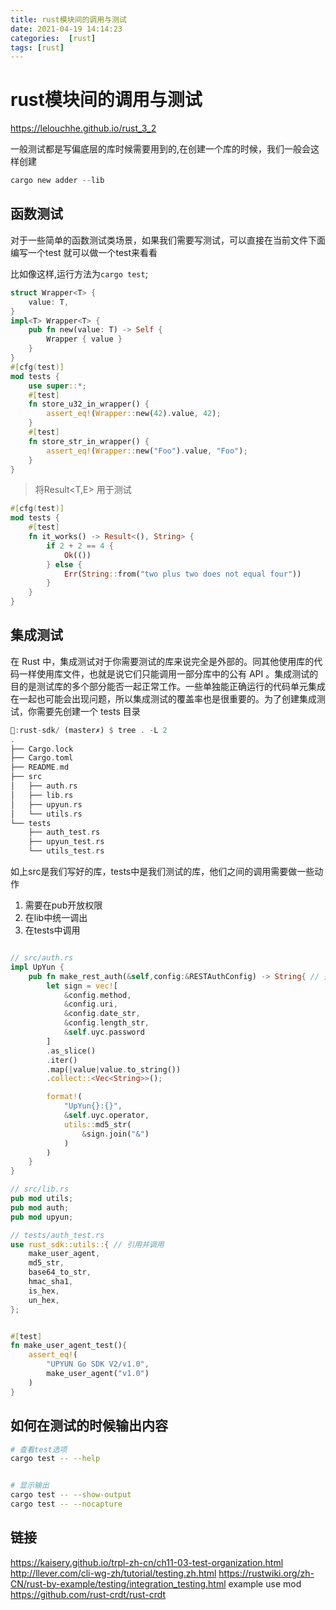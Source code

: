 ```yaml
---
title: rust模块间的调用与测试
date: 2021-04-19 14:14:23
categories:  [rust]
tags: [rust]
---
```



<!--more-->

# rust模块间的调用与测试


https://lelouchhe.github.io/rust_3_2

一般测试都是写偏底层的库时候需要用到的,在创建一个库的时候，我们一般会这样创建
```rust
cargo new adder --lib
```

## 函数测试
对于一些简单的函数测试类场景，如果我们需要写测试，可以直接在当前文件下面编写一个test 就可以做一个test来看看

比如像这样,运行方法为`cargo test`;
```rust
struct Wrapper<T> {
    value: T,
}
impl<T> Wrapper<T> {
    pub fn new(value: T) -> Self {
        Wrapper { value }
    }
}
#[cfg(test)]
mod tests {
    use super::*;
    #[test]
    fn store_u32_in_wrapper() {
        assert_eq!(Wrapper::new(42).value, 42);
    }
    #[test]
    fn store_str_in_wrapper() {
        assert_eq!(Wrapper::new("Foo").value, "Foo");
    }
}
```

> 将Result<T,E> 用于测试

```rust
#[cfg(test)]
mod tests {
    #[test]
    fn it_works() -> Result<(), String> {
        if 2 + 2 == 4 {
            Ok(())
        } else {
            Err(String::from("two plus two does not equal four"))
        }
    }
}
```

## 集成测试
在 Rust 中，集成测试对于你需要测试的库来说完全是外部的。同其他使用库的代码一样使用库文件，也就是说它们只能调用一部分库中的公有 API 。集成测试的目的是测试库的多个部分能否一起正常工作。一些单独能正确运行的代码单元集成在一起也可能会出现问题，所以集成测试的覆盖率也是很重要的。为了创建集成测试，你需要先创建一个 tests 目录

```rust
🏃:rust-sdk/ (master✗) $ tree . -L 2
.
├── Cargo.lock
├── Cargo.toml
├── README.md
├── src
│   ├── auth.rs
│   ├── lib.rs
│   ├── upyun.rs
│   └── utils.rs
└── tests
    ├── auth_test.rs
    ├── upyun_test.rs
    └── utils_test.rs
```
如上src是我们写好的库，tests中是我们测试的库，他们之间的调用需要做一些动作
1. 需要在pub开放权限
2. 在lib中统一调出
3. 在tests中调用

```rust

// src/auth.rs
impl UpYun {
    pub fn make_rest_auth(&self,config:&RESTAuthConfig) -> String{ // 开放权限
        let sign = vec![
            &config.method,
            &config.uri,
            &config.date_str,
            &config.length_str,
            &self.uyc.password
        ]
        .as_slice()
        .iter()
        .map(|value|value.to_string())
        .collect::<Vec<String>>();

        format!(
            "UpYun{}:{}",
            &self.uyc.operator,
            utils::md5_str(
                &sign.join("&")
            )
        )
    }
}

// src/lib.rs
pub mod utils;
pub mod auth;
pub mod upyun;

// tests/auth_test.rs 
use rust_sdk::utils::{ // 引用并调用
    make_user_agent,
    md5_str,
    base64_to_str,
    hmac_sha1,
    is_hex,
    un_hex,
};


#[test]
fn make_user_agent_test(){
    assert_eq!(
        "UPYUN Go SDK V2/v1.0",
        make_user_agent("v1.0")
    )
}
```


## 如何在测试的时候输出内容

```bash
# 查看test选项
cargo test -- --help


# 显示输出
cargo test -- --show-output
cargo test -- --nocapture
```

## 链接
https://kaisery.github.io/trpl-zh-cn/ch11-03-test-organization.html
http://llever.com/cli-wg-zh/tutorial/testing.zh.html
https://rustwiki.org/zh-CN/rust-by-example/testing/integration_testing.html
example use mod
https://github.com/rust-crdt/rust-crdt